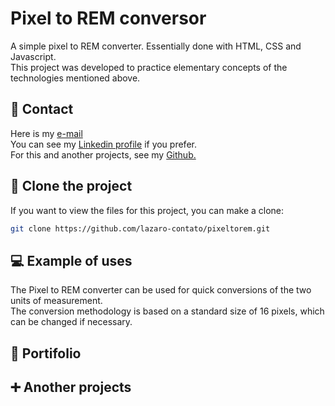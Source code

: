 # Pixel to REM conversor

A simple pixel to REM converter. Essentially done with HTML, CSS and Javascript.<br>
This project was developed to practice elementary concepts of the technologies mentioned above.<br>

## 📱 Contact

Here is my [e-mail](mailto:dev.jlazaro@gmail.com?subject=Ol%C3%A1,%20L%C3%A1zaro) <br> 
You can see my [Linkedin profile](https://www.linkedin.com/in/lazaro-contato/)  if you prefer. <br>
For this and another projects, see my [Github.](https://github.com/lazaro-contato) <br>

## 	📁 Clone the project

If you want to view the files for this project, you can make a clone:

```sh
git clone https://github.com/lazaro-contato/pixeltorem.git
```

## 💻 Example of uses


The Pixel to REM converter can be used for quick conversions of the two units of measurement. <br>
The conversion methodology is based on a standard size of 16 pixels, which can be changed if necessary.<br>

## 📃 Portifolio

## ➕ Another projects



